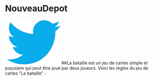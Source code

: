 # NouveauDepot

<img src="./Tw.png" alt="Logo de Tw">
##La bataille est
un jeu de cartes simple 
et populaire qui peut être 
joué par deux joueurs. Voici les 
règles du jeu de cartes "La bataille" :
